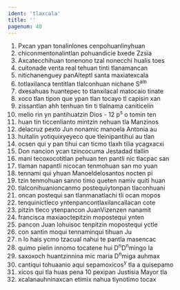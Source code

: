 ```yaml
---
ident: 'tlaxcala'
title: ''
pagenum: 40
---
```

1. Pxcan ypan tonalinlones cenpohuanlinyhuan
2. chiconmentonalintlan pohuandicie bxede Zzsia
3. Axcatecchihuan tonenono tzal nonecchi hualis toes
4. cuitonade venta real tehuan tinti tlanamancan
5. nitichanenguey panAlteptl santa maxiatexcala
6. totlaxilanca tentitlan tlalconhuan nichane S<sup>aln</sup>
7. dxesahuas huantepec to tlanxilacal matocaio tinate
8. xoco tlan tipon que ypan tlan tocayo tl capisin xan
9. zissantlan ahh tenhuan tin ti tlalnama caniticelin
10. melio rin yn pantihuatzin Dios - 12 p<sup>s</sup> o tomin ten
11. huan tin ticcenlianto mintzin nehuan tla Manzinos
12. delacruz pexto Jun nonamic manoela Antonia au
13. huitalin yotiquixyeyeco que tleinipantihui au tlan
14. ocsen qui y pan tihui can ticmo tlaxh tilia ycagxacxi 
15. Don nancion ycan tzincocuma Jestadad tlallin
16. mani tecoxocotitlan pehuan ten pantli nic tlacpac san
17. tlaman napantli nicocan tenmohuan san mo yuan
18. tennami qui yhuan Manoeldelosantos nocten pi
19. tzin tenmohuan sanno timo queten namiv quiti huan
20. tlalconihuanioncanmo postequiytonpan tlaconhuani
21. oncan postequi san tlanmanatlachi tli ocan mopos 
22. tenquinictleco yntenpancontlaxilancallacan cote
23. pitzin tleco ytenpancon JuanVizenzen nanamit
24. francisca maxiaoctepitzin mopostequi ynten
25. pancon Juan lohuisoc tenpitzin mopostequi yctle
26. con santin moqui tennaminqui tihuan Ju
27. n lo hais ycmo tzacual nahui te pantla masencac
28. quimo pielin innomo tocatene hui D<sup>n</sup>D<sup>n</sup>mingo la 
29. saxoxoch huantzinnina mic maria D<sup>n</sup>miga auhmax
30. cantiqui tohuaanio aqui sepamoxicos<sup>y</sup> tla a quisepamo
31. xicos qui tla huas pena 10 pexipan Justisia Mayor tla
32. xcalanauhninaxcan etimix nahua tiynotimo tocax

